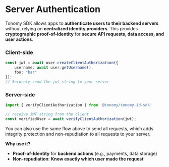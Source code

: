 # Server Authentication

Tonomy SDK allows apps to **authenticate users to their backend servers** without relying on **centralized identity providers**. This provides **cryptographic proof-of-identity** for **secure API requests, data access, and user actions**.

### Client-side

```typescript
const jwt = await user.createClientAuthorization({
    username: await user.getUsername(),
    foo: "bar"
});
// Securely send the jwt string to your server
```

### Server-side

```typescript
import { verifyClientAuthorization } from '@tonomy/tonomy-id-sdk'

// receive JWT string from the client
const verifiedUser = await verifyClientAuthorization(jwt);
```

You can also use the same flow above to send all requests, which adds integrity protection and non-repudiation to all requests to your server.

**Why use it?**

* **Proof-of-Identity** for **backend actions** (e.g., payments, data storage)
* **Non-repudiation**: **Know exactly which user made the request**
